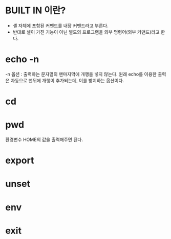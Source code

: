 # BUILT IN 이란?
- 셸 자체에 포함된 커맨드를 내장 커맨드라고 부른다.
- 반대로 셀이 가진 기능이 아닌 별도의 프로그램을 외부 명령어(외부 커맨드)라고 한다.


# echo -n

-n 옵션 : 출력하는 문자열의 맨마지막에 개행을 넣지 않는다.
원래 echo를 이용한 출력은 자동으로 맨뒤에 개행이 추가되는데, 이를 방지하는 옵션이다.

# cd

# pwd

환경변수 HOME의 값을 출력해주면 된다.

# export

# unset

# env

# exit